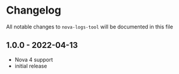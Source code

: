 # Changelog

All notable changes to `nova-logs-tool` will be documented in this file

## 1.0.0 - 2022-04-13

- Nova 4 support
- initial release

